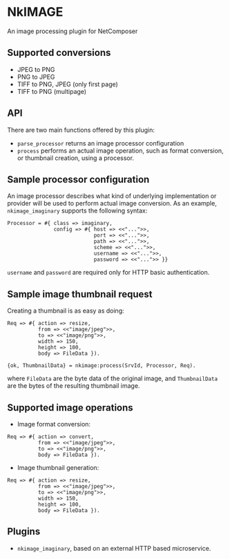 # NkIMAGE

An image processing plugin for NetComposer

## Supported conversions

* JPEG to PNG
* PNG to JPEG
* TIFF to PNG, JPEG (only first page)
* TIFF to PNG (multipage)

## API

There are two main functions offered by this plugin:

* `parse_processor` returns an image processor configuration
* `process` performs an actual image operation, such as format conversion, or thumbnail creation, using a processor.

## Sample processor configuration

An image processor describes what kind of underlying implementation or provider will be used to perform actual image conversion. As an example, `nkimage_imaginary` supports the following syntax:

```
Processor = #{ class => imaginary,
               config => #{ host => <<"...">>,
                            port => <<"...">>,
                            path => <<"...">>,
                            scheme => <<"...">>,
                            username => <<"...">>,
                            password => <<"...">> }}
```

`username` and `password` are required only for HTTP basic authentication.

## Sample image thumbnail request

Creating a thumbnail is as easy as doing:


```
Req => #{ action => resize,
          from => <<"image/jpeg">>,
          to => <<"image/png">>,
          width => 150,
          height => 100,
          body => FileData }).

{ok, ThumbnailData} = nkimage:process(SrvId, Processor, Req).

```

where `FileData` are the byte data of the original image, and `ThumbnailData` are the bytes of the resulting thumbnail image. 


## Supported image operations

* Image format conversion:

```
Req => #{ action => convert,
          from => <<"image/jpeg">>,
          to => <<"image/png">>,
          body => FileData }).
```

* Image thumbnail generation:


```
Req => #{ action => resize,
          from => <<"image/jpeg">>,
          to => <<"image/png">>,
          width => 150,
          height => 100,
          body => FileData }).
```

## Plugins

* `nkimage_imaginary`, based on an external HTTP based microservice. 
